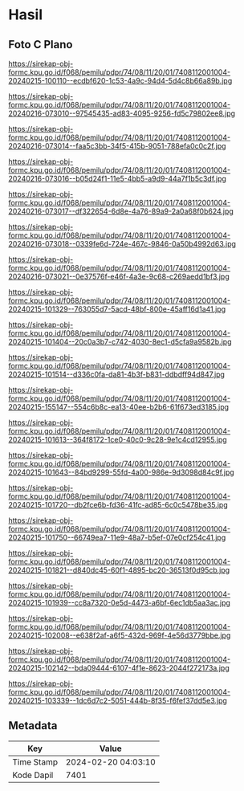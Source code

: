# Hasil

## Foto C Plano

https://sirekap-obj-formc.kpu.go.id/f068/pemilu/pdpr/74/08/11/20/01/7408112001004-20240215-100110--ecdbf620-1c53-4a9c-94d4-5d4c8b66a89b.jpg

https://sirekap-obj-formc.kpu.go.id/f068/pemilu/pdpr/74/08/11/20/01/7408112001004-20240216-073010--97545435-ad83-4095-9256-fd5c79802ee8.jpg

https://sirekap-obj-formc.kpu.go.id/f068/pemilu/pdpr/74/08/11/20/01/7408112001004-20240216-073014--faa5c3bb-34f5-415b-9051-788efa0c0c2f.jpg

https://sirekap-obj-formc.kpu.go.id/f068/pemilu/pdpr/74/08/11/20/01/7408112001004-20240216-073016--b05d24f1-11e5-4bb5-a9d9-44a7f1b5c3df.jpg

https://sirekap-obj-formc.kpu.go.id/f068/pemilu/pdpr/74/08/11/20/01/7408112001004-20240216-073017--df322654-6d8e-4a76-89a9-2a0a68f0b624.jpg

https://sirekap-obj-formc.kpu.go.id/f068/pemilu/pdpr/74/08/11/20/01/7408112001004-20240216-073018--0339fe6d-724e-467c-9846-0a50b4992d63.jpg

https://sirekap-obj-formc.kpu.go.id/f068/pemilu/pdpr/74/08/11/20/01/7408112001004-20240216-073021--0e37576f-e46f-4a3e-9c68-c269aedd1bf3.jpg

https://sirekap-obj-formc.kpu.go.id/f068/pemilu/pdpr/74/08/11/20/01/7408112001004-20240215-101329--763055d7-5acd-48bf-800e-45aff16d1a41.jpg

https://sirekap-obj-formc.kpu.go.id/f068/pemilu/pdpr/74/08/11/20/01/7408112001004-20240215-101404--20c0a3b7-c742-4030-8ec1-d5cfa9a9582b.jpg

https://sirekap-obj-formc.kpu.go.id/f068/pemilu/pdpr/74/08/11/20/01/7408112001004-20240215-101514--d336c0fa-da81-4b3f-b831-ddbdff94d847.jpg

https://sirekap-obj-formc.kpu.go.id/f068/pemilu/pdpr/74/08/11/20/01/7408112001004-20240215-155147--554c6b8c-ea13-40ee-b2b6-61f673ed3185.jpg

https://sirekap-obj-formc.kpu.go.id/f068/pemilu/pdpr/74/08/11/20/01/7408112001004-20240215-101613--364f8172-1ce0-40c0-9c28-9e1c4cd12955.jpg

https://sirekap-obj-formc.kpu.go.id/f068/pemilu/pdpr/74/08/11/20/01/7408112001004-20240215-101643--84bd9299-55fd-4a00-986e-9d3098d84c9f.jpg

https://sirekap-obj-formc.kpu.go.id/f068/pemilu/pdpr/74/08/11/20/01/7408112001004-20240215-101720--db2fce6b-fd36-41fc-ad85-6c0c5478be35.jpg

https://sirekap-obj-formc.kpu.go.id/f068/pemilu/pdpr/74/08/11/20/01/7408112001004-20240215-101750--66749ea7-11e9-48a7-b5ef-07e0cf254c41.jpg

https://sirekap-obj-formc.kpu.go.id/f068/pemilu/pdpr/74/08/11/20/01/7408112001004-20240215-101821--d840dc45-60f1-4895-bc20-36513f0d95cb.jpg

https://sirekap-obj-formc.kpu.go.id/f068/pemilu/pdpr/74/08/11/20/01/7408112001004-20240215-101939--cc8a7320-0e5d-4473-a6bf-6ec1db5aa3ac.jpg

https://sirekap-obj-formc.kpu.go.id/f068/pemilu/pdpr/74/08/11/20/01/7408112001004-20240215-102008--e638f2af-a6f5-432d-969f-4e56d3779bbe.jpg

https://sirekap-obj-formc.kpu.go.id/f068/pemilu/pdpr/74/08/11/20/01/7408112001004-20240215-102142--bda09444-6107-4f1e-8623-2044f272173a.jpg

https://sirekap-obj-formc.kpu.go.id/f068/pemilu/pdpr/74/08/11/20/01/7408112001004-20240215-103339--1dc6d7c2-5051-444b-8f35-f6fef37dd5e3.jpg


## Metadata

| Key        | Value               |
| ---------- | ------------------- |
| Time Stamp | 2024-02-20 04:03:10 |
| Kode Dapil | 7401                |



